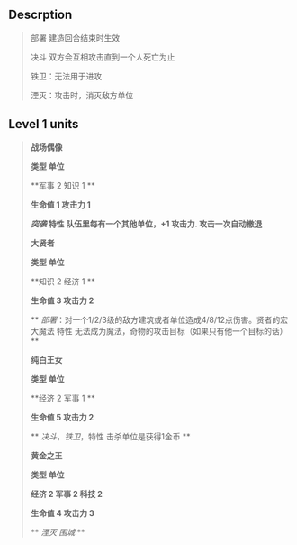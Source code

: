## Descrption
>部署 建造回合结束时生效
>
>决斗 双方会互相攻击直到一个人死亡为止
>
>铁卫：无法用于进攻
>
>湮灭：攻击时，消灭敌方单位
## Level 1 units
>
> **战场偶像**
> 
>**类型 单位**
> 
> **军事 2	知识	1	**
> 
> **生命值	1	攻击力	1**
> 
> ***突袭* 特性 队伍里每有一个其他单位，+1 攻击力. 攻击一次自动撤退**
> 
>
> **大贤者**
> 
>**类型 单位**
> 
> **知识 2 经济 1	**
> 
> **生命值	3	攻击力	2**
> 
> ** *部署*：对一个1/2/3级的敌方建筑或者单位造成4/8/12点伤害。贤者的宏大魔法 特性 无法成为魔法，奇物的攻击目标（如果只有他一个目标的话）**
> 
>
> **纯白王女**
> 
>**类型 单位**
> 
> **经济 2	军事 1	**
> 
> **生命值	5	攻击力	2**
> 
> ** *决斗*，*铁卫*，特性 击杀单位是获得1金币 **
> 
>
> **黄金之王**
> 
>**类型 单位**
> 
> **经济 2	军事 2 科技 2**
> 
> **生命值	4	攻击力	3**
> 
> ** *湮灭* *围城* **
> 
